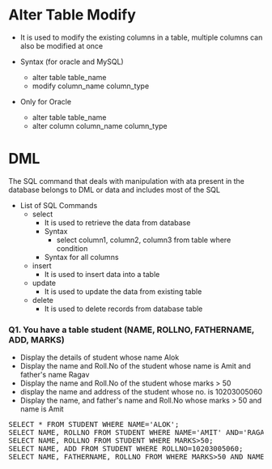 # Alter Table Modify
- It is used to modify the existing columns in a table, multiple columns can also be modified at once
- Syntax (for oracle and MySQL)
    - alter table table_name
    - modify column_name column_type

- Only for Oracle
    - alter table table_name
    - alter column column_name column_type

# DML
The SQL command that deals with manipulation with ata present in the database belongs to DML or data and includes most of the SQL 

- List of SQL Commands
    - select 
        - It is used to retrieve the data from database
        - Syntax
            - select column1, column2, column3 from table where condition
        - Syntax for all columns
    - insert 
        - It is used to insert data into a table
    - update 
        - It is used to update the data from existing table
    - delete
        - It is used to delete records from database table

### Q1. You have a table student (NAME, ROLLNO, FATHERNAME, ADD, MARKS)
- Display the details of student whose name Alok
- Display the name and Roll.No of the student whose name is Amit and father's name Ragav
- Display the name and Roll.No of the student whose marks > 50
- display the name and address of the student whose  no. is 10203005060
- Display the name, and father's name and Roll.No whose marks > 50 and name is Amit

<pre>
SELECT * FROM STUDENT WHERE NAME='ALOK';
SELECT NAME, ROLLNO FROM STUDENT WHERE NAME='AMIT' AND='RAGAV';
SELECT NAME, ROLLNO FROM STUDENT WHERE MARKS>50;
SELECT NAME, ADD FROM STUDENT WHERE ROLLNO=10203005060;
SELECT NAME, FATHERNAME, ROLLNO FROM WHERE MARKS>50 AND NAME=AMIT;
</pre>